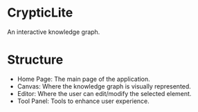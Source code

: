 # CrypticLite
An interactive knowledge graph.

# Structure
- Home Page: The main page of the application.
- Canvas: Where the knowledge graph is visually represented.
- Editor: Where the user can edit/modify the selected element.
- Tool Panel: Tools to enhance user experience.
